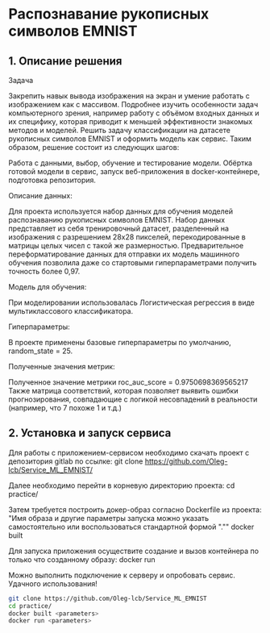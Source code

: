 # Распознавание рукописных символов EMNIST

## 1. Описание решения

Задача

Закрепить навык вывода изображения на экран и умение работать с изображением как с массивом.
Подробнее изучить особенности задач компьютерного зрения, например работу с объёмом входных данных и их специфику, которая приводит к меньшей эффективности знакомых методов и моделей.
Решить задачу классификации на датасете рукописных символов EMNIST и оформить модель как сервис. Таким образом, решение состоит из следующих шагов: 

Работа с данными, выбор, обучение и тестирование модели.
Обёртка готовой модели в сервис, запуск веб-приложения в docker-контейнере, подготовка репозитория.

Описание данных:

Для проекта используется набор данных для обучения моделей распознаванию рукописных символов EMNIST. Набор данных представляет из себя
тренировочный датасет, разделенный на изображения с разрешением 28х28 пикселей, перекодированные в матрицы целых чисел с такой же размерностью.
Предварительное переформатирование данных для отправки их модель машинного обучения позволила даже со стартовыми гиперпараметрами
получить точность более 0,97.

Модель для обучения:

При моделировании использовалась Логистическая регрессия в виде мультиклассового классификатора.

Гиперпараметры:

В проекте применены базовые гиперпараметры по умолчанию, random_state = 25.

Полученные значения метрик:

Полученное значение метрики roc_auc_score = 0.9750698369565217
Также матрица соответствий, которая позволяет выявить ошибки прогнозирования, совпадающие с логикой несовпадений в реальности (например, что 7 похоже 1 и т.д.)


## 2. Установка и запуск сервиса

Для работы с приложением-сервисом необходимо скачать проект с депозитория gitlab по ссылке:
git clone https://github.com/Oleg-lcb/Service_ML_EMNIST/

Далее необходимо перейти в корневую директорию проекта:
cd practice/

Затем требуется построить докер-образ согласно Dockerfile из проекта:
"Имя образа и другие параметры запуска можно указать самостоятельно или воспользоваться стандартной формой ".""
docker built <parameters>

Для запуска приложения осуществите создание и вызов контейнера по только что созданному образу:
docker run <parameters>

Можно выполнить подключение к серверу и опробовать сервис.
Удачного использования!

```bash
git clone https://github.com/Oleg-lcb/Service_ML_EMNIST
cd practice/
docker built <parameters>
docker run <parameters>
```
